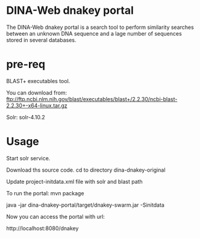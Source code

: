 # DINA-Web dnakey portal
 

The DINA-Web dnakey portal is a search tool to perform similarity searches between an unknown DNA sequence and a lage number of sequences stored in several databases. 

# pre-req


BLAST+ executables tool. 

You can download from: 
ftp://ftp.ncbi.nlm.nih.gov/blast/executables/blast+/2.2.30/ncbi-blast-2.2.30+-x64-linux.tar.gz


Solr:
solr-4.10.2

 
# Usage

Start solr service.
 
Download ths source code. 
cd to directory dina-dnakey-original

Update project-initdata.xml file with solr and blast path

To run the portal: 
mvn package

java -jar dina-dnakey-portal/target/dnakey-swarm.jar -Sinitdata

Now you can access the portal with url:

http://localhost:8080/dnakey
 



